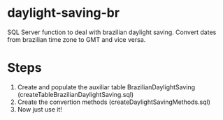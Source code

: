 # daylight-saving-br
SQL Server function to deal with brazilian daylight saving. Convert dates from brazilian time zone to GMT and vice versa.

# Steps
1. Create and populate the auxiliar table BrazilianDaylightSaving (createTableBrazilianDaylightSaving.sql)
2. Create the convertion methods (createDaylightSavingMethods.sql)
3. Now just use it!
